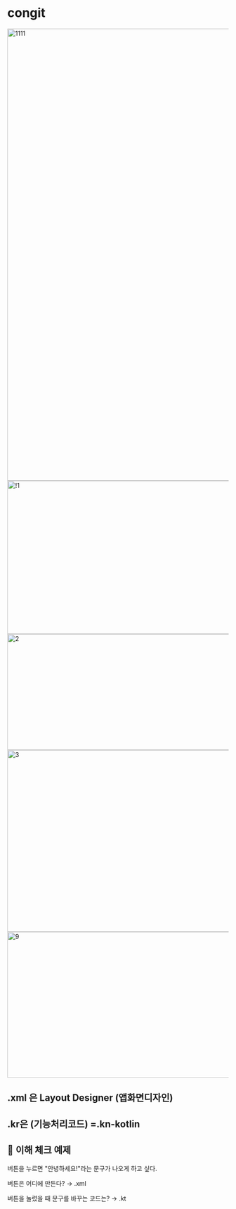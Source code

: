 # congit


<img width="1914" height="1029" alt="1111" src="https://github.com/user-attachments/assets/c905435a-0494-44df-bf9a-fed65473ef27" />
<img width="696" height="349" alt="!1" src="https://github.com/user-attachments/assets/8f97c177-1c45-4fde-b4d3-0e2f708c1ac4" />
<img width="716" height="264" alt="2" src="https://github.com/user-attachments/assets/9579113b-07ab-4c20-b16d-1591b4b99bdf" />
<img width="670" height="414" alt="3" src="https://github.com/user-attachments/assets/9630264d-fcf6-4125-9b36-1738134c249b" />

<img width="638" height="332" alt="9" src="https://github.com/user-attachments/assets/b5998a5c-7139-4177-9598-09598f4ddebb" />




## .xml 은 Layout Designer (앱화면디자인)
## .kr은 (기능처리코드) =.kn-kotlin


## 🧠 이해 체크 예제

버튼을 누르면 "안녕하세요!"라는 문구가 나오게 하고 싶다.

버튼은 어디에 만든다? → .xml

버튼을 눌렀을 때 문구를 바꾸는 코드는? → .kt
